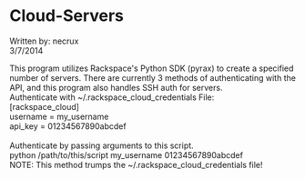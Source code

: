Cloud-Servers
=============

Written by: necrux<br>
3/7/2014

This program utilizes Rackspace's Python SDK (pyrax) to create a specified number of servers. There are currently 3 methods of authenticating with the API, and this program also handles SSH auth for servers.
<br>
Authenticate with ~/.rackspace_cloud_credentials File:
<br>
[rackspace_cloud]<br>
username = my_username<br>
api_key = 01234567890abcdef<br>
<br>
Authenticate by passing arguments to this script.
<br>
python /path/to/this/script my_username 01234567890abcdef<br>
    NOTE: This method trumps the ~/.rackspace_cloud_credentials file!
